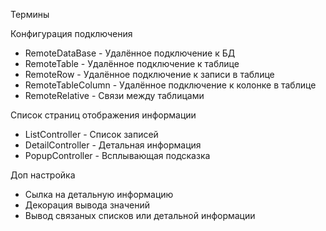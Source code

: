 Термины

Конфигурация подключения

- RemoteDataBase - Удалённое подключение к БД
- RemoteTable - Удалённое подключение к таблице
- RemoteRow - Удалённое подключение к записи в таблице
- RemoteTableColumn - Удалённое подключение к колонке в таблице
- RemoteRelative - Связи между таблицами

Список страниц отображения информации

- ListController - Список записей
- DetailController - Детальная информация
- PopupController - Всплывающая подсказка

Доп настройка

- Сылка на детальную информацию
- Декорация вывода значений 
- Вывод связаных списков или детальной информации

